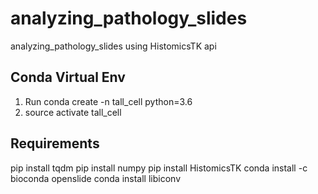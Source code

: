 # analyzing_pathology_slides
analyzing_pathology_slides using HistomicsTK api

## Conda Virtual Env
1) Run conda create -n tall_cell python=3.6
2) source activate tall_cell


## Requirements
pip install tqdm
pip install numpy
pip install HistomicsTK
conda install -c bioconda openslide
conda install libiconv





